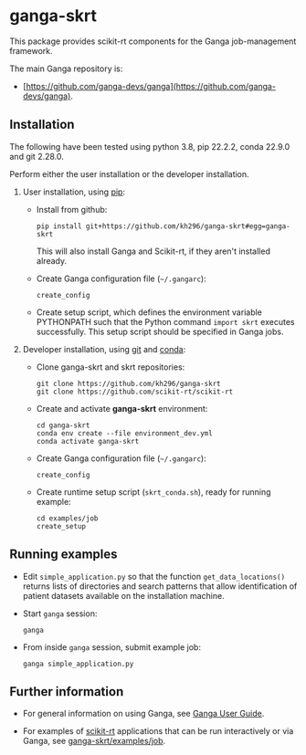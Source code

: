 # ganga-skrt

This package provides scikit-rt components for the Ganga job-management
framework.

The main Ganga repository is:
- [https://github.com/ganga-devs/ganga](https://github.com/ganga-devs/ganga).

## Installation

The following have been tested using python 3.8, pip 22.2.2,
conda 22.9.0 and git 2.28.0.

Perform either the user installation or the developer installation.

1. User installation, using [pip](https://pip.pypa.io/en/stable/):
   - Install from github:
     ```
     pip install git+https://github.com/kh296/ganga-skrt#egg=ganga-skrt
     ```
     This will also install Ganga and Scikit-rt, if they aren't
     installed already.

   - Create Ganga configuration file (`~/.gangarc`):
     ```
     create_config
     ```

   - Create setup script, which defines the environment variable
     PYTHONPATH such that the Python command `import skrt` executes
     successfully.  This setup script should be specified in
     Ganga jobs.

2. Developer installation, using [git](https://git-scm.com) and
   [conda](https://docs.conda.io/):

   - Clone ganga-skrt and skrt repositories:
     ```
     git clone https://github.com/kh296/ganga-skrt
     git clone https://github.com/scikit-rt/scikit-rt
     ```

   - Create and activate **ganga-skrt** environment:
     ```
     cd ganga-skrt
     conda env create --file environment_dev.yml
     conda activate ganga-skrt
     ```

   - Create Ganga configuration file (`~/.gangarc`):
     ```
     create_config
     ```

   - Create runtime setup script (`skrt_conda.sh`), ready for running example:
     ```
     cd examples/job
     create_setup 
     ```

## Running examples

   - Edit `simple_application.py` so that the function `get_data_locations()`
     returns lists of directories and search patterns that allow identification
     of  patient datasets  available on the installation machine.

   - Start `ganga` session:
     ```
     ganga
     ```

   - From inside `ganga` session, submit example job:
     ```
     ganga simple_application.py
     ```

## Further information

- For general information on using Ganga, see [Ganga User Guide](https://ganga.readthedocs.io/en/latest/UserGuide/index.html).

- For examples of [scikit-rt](https://github.com/scikit-rt/scikit-rt)
  applications that can be run interactively or via Ganga, see
  [ganga-skrt/examples/job](examples/application).
